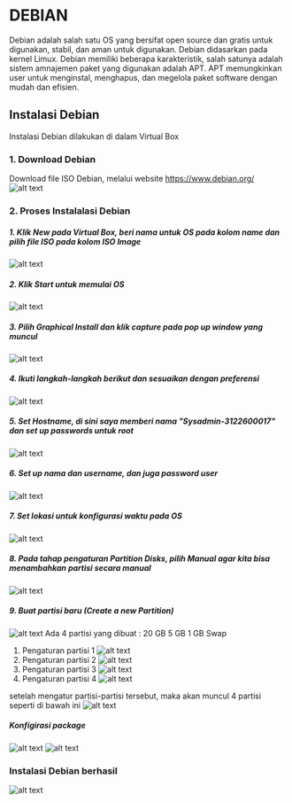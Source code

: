 # DEBIAN

Debian adalah salah satu OS yang bersifat open source dan gratis untuk digunakan, stabil, dan aman untuk digunakan. Debian didasarkan pada kernel Limux. Debian memiliki beberapa karakteristik, salah satunya adalah sistem amnajemen paket yang digunakan adalah APT. APT memungkinkan user untuk menginstal, menghapus, dan megelola paket software dengan mudah dan efisien.

## Instalasi Debian
Instalasi Debian dilakukan di dalam Virtual Box

### 1. Download Debian
Download file ISO Debian, melalui website https://www.debian.org/
![alt text](https://github.com/AmirotulUmmah/Sysadmin2024/blob/main/assets/1.png?raw=true)

### 2. Proses Instalalasi Debian

##### 1.  Klik New pada Virtual Box, beri nama untuk OS pada kolom name dan pilih file ISO pada kolom ISO Image
![alt text](https://github.com/AmirotulUmmah/Sysadmin2024/blob/main/assets/2.png?raw=true)

##### 2. Klik Start untuk memulai OS
![alt text](https://github.com/AmirotulUmmah/Sysadmin2024/blob/main/assets/3.png?raw=true)

##### 3. Pilih Graphical Install dan klik capture pada pop up window yang muncul
![alt text](https://github.com/AmirotulUmmah/Sysadmin2024/blob/main/assets/4.png?raw=true)

##### 4. Ikuti langkah-langkah berikut dan sesuaikan dengan preferensi
![alt text](https://github.com/AmirotulUmmah/Sysadmin2024/blob/main/assets/5.png?raw=true)

##### 5. Set Hostname, di sini saya memberi nama "Sysadmin-3122600017" dan set up passwords untuk root
![alt text](https://github.com/AmirotulUmmah/Sysadmin2024/blob/main/assets/6.png?raw=true)

##### 6. Set up nama dan username, dan juga password user
![alt text](https://github.com/AmirotulUmmah/Sysadmin2024/blob/main/assets/7.png?raw=true)

##### 7. Set lokasi untuk konfigurasi waktu pada OS
![alt text](https://github.com/AmirotulUmmah/Sysadmin2024/blob/main/assets/8.png?raw=true)

##### 8. Pada tahap pengaturan Partition Disks, pilih Manual agar kita bisa menambahkan partisi secara manual
![alt text](https://github.com/AmirotulUmmah/Sysadmin2024/blob/main/assets/9.png?raw=true)

##### 9. Buat partisi baru (Create a new Partition)
![alt text](https://github.com/AmirotulUmmah/Sysadmin2024/blob/main/assets/10.png?raw=true)
Ada 4 partisi yang dibuat :
20 GB
5 GB
1 GB
Swap

1. Pengaturan partisi 1
   ![alt text](https://github.com/AmirotulUmmah/Sysadmin2024/blob/main/assets/11.png?raw=true)
2. Pengaturan partisi 2
   ![alt text](https://github.com/AmirotulUmmah/Sysadmin2024/blob/main/assets/12.png?raw=true)
3. Pengaturan partisi 3
   ![alt text](https://github.com/AmirotulUmmah/Sysadmin2024/blob/main/assets/13.png?raw=true)
4. Pengaturan partisi 4
   ![alt text](https://github.com/AmirotulUmmah/Sysadmin2024/blob/main/assets/14.png?raw=true)

setelah mengatur partisi-partisi tersebut, maka akan muncul 4 partisi seperti di bawah ini
![alt text](https://github.com/AmirotulUmmah/Sysadmin2024/blob/main/assets/15.png?raw=true)

##### Konfigirasi package
![alt text](https://github.com/AmirotulUmmah/Sysadmin2024/blob/main/assets/16.png?raw=true)
![alt text](https://github.com/AmirotulUmmah/Sysadmin2024/blob/main/assets/17.png?raw=true)

### Instalasi Debian berhasil
![alt text](https://github.com/AmirotulUmmah/Sysadmin2024/blob/main/assets/18.png?raw=true)

